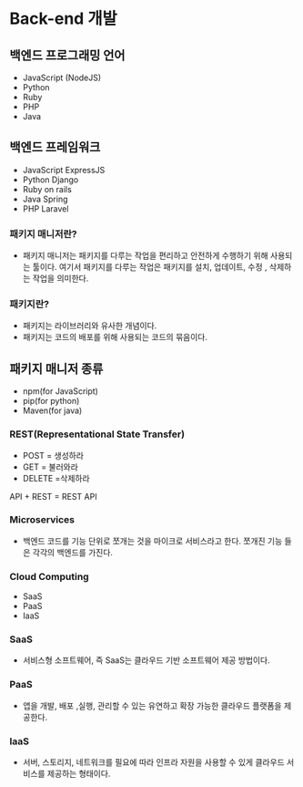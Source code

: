 # Back-end 개발

## 백엔드 프로그래밍 언어

- JavaScript (NodeJS)
- Python
- Ruby
- PHP
- Java

## 백엔드 프레임워크
- JavaScript ExpressJS
- Python Django
- Ruby on rails
- Java Spring
- PHP Laravel

### 패키지 매니저란?
- 패키지 매니저는 패키지를 다루는 작업을 편리하고 안전하게 수행하기 위해 사용되는 툴이다. 여기서 패키지를 다루는 작업은 패키지를 설치, 업데이트, 수정 , 삭제하는 작업을 의미한다.

### 패키지란?
- 패키지는 라이브러리와 유사한 개념이다.
- 패키지는 코드의 배포를 위해 사용되는 코드의 묶음이다.

## 패키지 매니저 종류
- npm(for JavaScript)
- pip(for python)
- Maven(for java)

### REST(Representational State Transfer)
- POST = 생성하라
- GET = 불러와라
- DELETE =삭제하라

API + REST = REST API

### Microservices
- 백엔드 코드를 기능 단위로 쪼개는 것을 마이크로 서비스라고 한다. 쪼개진 기능 들은 각각의 백엔드를 가진다.

### Cloud Computing
- SaaS
- PaaS
- IaaS

### SaaS
- 서비스형 소프트웨어, 즉 SaaS는 클라우드 기반 소프트웨어 제공 방법이다.

### PaaS
- 앱을 개발, 배포 ,실행, 관리할 수 있는 유연하고 확장 가능한 클라우드 플랫폼을 제공한다.

### IaaS
- 서버, 스토리지, 네트워크를 필요에 따라 인프라 자원을 사용할 수 있게 클라우드 서비스를 제공하는 형태이다.
